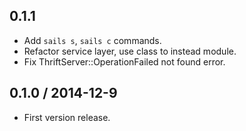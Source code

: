 ## 0.1.1

- Add `sails s`, `sails c` commands.
- Refactor service layer, use class to instead module.
- Fix ThriftServer::OperationFailed not found error.

## 0.1.0 / 2014-12-9

- First version release.
